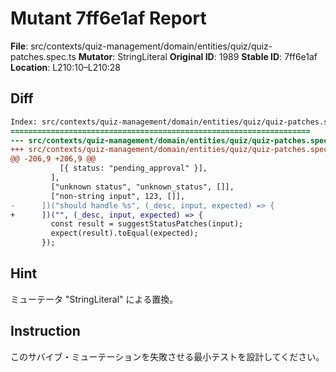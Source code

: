 # Mutant 7ff6e1af Report

**File**: src/contexts/quiz-management/domain/entities/quiz/quiz-patches.spec.ts
**Mutator**: StringLiteral
**Original ID**: 1989
**Stable ID**: 7ff6e1af
**Location**: L210:10–L210:28

## Diff

```diff
Index: src/contexts/quiz-management/domain/entities/quiz/quiz-patches.spec.ts
===================================================================
--- src/contexts/quiz-management/domain/entities/quiz/quiz-patches.spec.ts	original
+++ src/contexts/quiz-management/domain/entities/quiz/quiz-patches.spec.ts	mutated #1989
@@ -206,9 +206,9 @@
           [{ status: "pending_approval" }],
         ],
         ["unknown status", "unknown_status", []],
         ["non-string input", 123, []],
-      ])("should handle %s", (_desc, input, expected) => {
+      ])("", (_desc, input, expected) => {
         const result = suggestStatusPatches(input);
         expect(result).toEqual(expected);
       });
```

## Hint

ミューテータ "StringLiteral" による置換。

## Instruction

このサバイブ・ミューテーションを失敗させる最小テストを設計してください。
